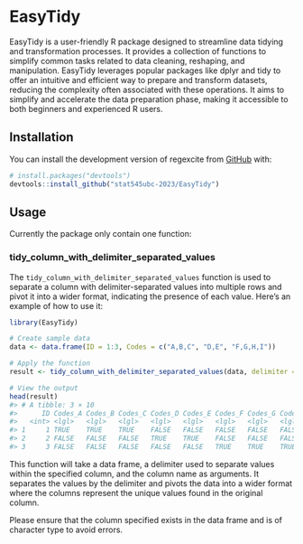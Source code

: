 
<!-- README.md is generated from README.Rmd. Please edit that file -->

# EasyTidy

<!-- badges: start -->
<!-- badges: end -->

EasyTidy is a user-friendly R package designed to streamline data
tidying and transformation processes. It provides a collection of
functions to simplify common tasks related to data cleaning, reshaping,
and manipulation. EasyTidy leverages popular packages like dplyr and
tidy to offer an intuitive and efficient way to prepare and transform
datasets, reducing the complexity often associated with these
operations. It aims to simplify and accelerate the data preparation
phase, making it accessible to both beginners and experienced R users.

## Installation

You can install the development version of regexcite from
[GitHub](https://github.com/) with:

``` r
# install.packages("devtools")
devtools::install_github("stat545ubc-2023/EasyTidy")
```

## Usage

Currently the package only contain one function:

### tidy_column_with_delimiter_separated_values

The `tidy_column_with_delimiter_separated_values` function is used to
separate a column with delimiter-separated values into multiple rows and
pivot it into a wider format, indicating the presence of each value.
Here’s an example of how to use it:

``` r
library(EasyTidy)

# Create sample data
data <- data.frame(ID = 1:3, Codes = c("A,B,C", "D,E", "F,G,H,I"))

# Apply the function
result <- tidy_column_with_delimiter_separated_values(data, delimiter = ",", column = Codes)

# View the output
head(result)
#> # A tibble: 3 × 10
#>      ID Codes_A Codes_B Codes_C Codes_D Codes_E Codes_F Codes_G Codes_H Codes_I
#>   <int> <lgl>   <lgl>   <lgl>   <lgl>   <lgl>   <lgl>   <lgl>   <lgl>   <lgl>  
#> 1     1 TRUE    TRUE    TRUE    FALSE   FALSE   FALSE   FALSE   FALSE   FALSE  
#> 2     2 FALSE   FALSE   FALSE   TRUE    TRUE    FALSE   FALSE   FALSE   FALSE  
#> 3     3 FALSE   FALSE   FALSE   FALSE   FALSE   TRUE    TRUE    TRUE    TRUE
```

This function will take a data frame, a delimiter used to separate
values within the specified column, and the column name as arguments. It
separates the values by the delimiter and pivots the data into a wider
format where the columns represent the unique values found in the
original column.

Please ensure that the column specified exists in the data frame and is
of character type to avoid errors.
